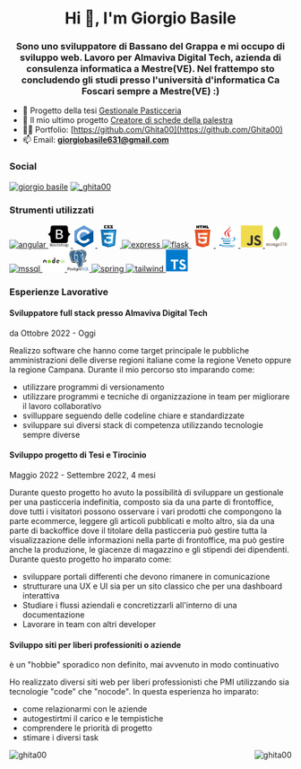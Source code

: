 <h1 align="center">Hi 👋, I'm Giorgio Basile</h1>
<h3 align="center">Sono uno sviluppatore di Bassano del Grappa e mi occupo di sviluppo web. Lavoro per Almaviva Digital Tech, azienda di consulenza informatica a Mestre(VE). Nel frattempo sto concludendo gli studi presso l'università d'informatica Ca Foscari sempre a Mestre(VE) :)</h3>

- 🔭 Progetto della tesi [Gestionale Pasticceria](https://github.com/Ghita00/Tirocinio)
- 🌱 Il mio ultimo progetto [Creatore di schede della palestra](https://github.com/Ghita00/GymApp)
- 👨‍💻 Portfolio: [https://github.com/Ghita00](https://github.com/Ghita00)
- 📫 Email: **giorgiobasile631@gmail.com**

<h3 align="left">Social</h3>
<p align="left">
<a href="https://linkedin.com/in/giorgio-basile-382430170/" target="blank"><img align="center" src="https://raw.githubusercontent.com/rahuldkjain/github-profile-readme-generator/master/src/images/icons/Social/linked-in-alt.svg" alt="giorgio basile" height="30" width="40" /></a>
<a href="https://instagram.com/_ghita00" target="blank"><img align="center" src="https://raw.githubusercontent.com/rahuldkjain/github-profile-readme-generator/master/src/images/icons/Social/instagram.svg" alt="_ghita00" height="30" width="40" /></a>
</p>

<h3 align="left">Strumenti utilizzati</h3>
<p align="left"><a href="https://angular.io" target="_blank" rel="noreferrer"><img src="https://upload.wikimedia.org/wikipedia/commons/thumb/c/cf/Angular_full_color_logo.svg/2048px-Angular_full_color_logo.svg.png" alt="angular" width="40" height="40"/></a><a href="https://getbootstrap.com" target="_blank" rel="noreferrer"> <img src="https://raw.githubusercontent.com/devicons/devicon/master/icons/bootstrap/bootstrap-plain-wordmark.svg" alt="bootstrap" width="40" height="40"/> </a> <a href="https://www.cprogramming.com/" target="_blank" rel="noreferrer"> <img src="https://raw.githubusercontent.com/devicons/devicon/master/icons/c/c-original.svg" alt="c" width="40" height="40"/> </a> <a href="https://www.w3schools.com/css/" target="_blank" rel="noreferrer"> <img src="https://raw.githubusercontent.com/devicons/devicon/master/icons/css3/css3-original-wordmark.svg" alt="css3" width="40" height="40"/> </a> <a href="https://expressjs.com" target="_blank" rel="noreferrer"> <img src="https://encrypted-tbn0.gstatic.com/images?q=tbn:ANd9GcTeWkageEqPWenA1MX8wGT5lHsyvxoIOkh_DxqhKLwYdhTUzBgdVhg1M4TE6H9CAH4TPNk&usqp=CAU" alt="express" width="40" height="40"/> </a> <a href="https://flask.palletsprojects.com/" target="_blank" rel="noreferrer"> <img src="https://cms-assets.tutsplus.com/uploads/users/769/posts/15965/preview_image/flask.png" alt="flask" width="40" height="40"/> </a> <a href="https://www.w3.org/html/" target="_blank" rel="noreferrer"> <img src="https://raw.githubusercontent.com/devicons/devicon/master/icons/html5/html5-original-wordmark.svg" alt="html5" width="40" height="40"/> </a> <a href="https://www.java.com" target="_blank" rel="noreferrer"> <img src="https://raw.githubusercontent.com/devicons/devicon/master/icons/java/java-original.svg" alt="java" width="40" height="40"/> </a> <a href="https://developer.mozilla.org/en-US/docs/Web/JavaScript" target="_blank" rel="noreferrer"> <img src="https://raw.githubusercontent.com/devicons/devicon/master/icons/javascript/javascript-original.svg" alt="javascript" width="40" height="40"/> </a> <a href="https://www.mongodb.com/" target="_blank" rel="noreferrer"> <img src="https://raw.githubusercontent.com/devicons/devicon/master/icons/mongodb/mongodb-original-wordmark.svg" alt="mongodb" width="40" height="40"/> </a> <a href="https://www.microsoft.com/en-us/sql-server" target="_blank" rel="noreferrer"> <img src="https://www.svgrepo.com/show/303229/microsoft-sql-server-logo.svg" alt="mssql" width="40" height="40"/> </a> <a href="https://nodejs.org" target="_blank" rel="noreferrer"> <img src="https://raw.githubusercontent.com/devicons/devicon/master/icons/nodejs/nodejs-original-wordmark.svg" alt="nodejs" width="40" height="40"/> </a> <a href="https://www.postgresql.org" target="_blank" rel="noreferrer"> <img src="https://raw.githubusercontent.com/devicons/devicon/master/icons/postgresql/postgresql-original-wordmark.svg" alt="postgresql" width="40" height="40"/> </a> <a href="https://spring.io/" target="_blank" rel="noreferrer"> <img src="https://www.vectorlogo.zone/logos/springio/springio-icon.svg" alt="spring" width="40" height="40"/> </a> <a href="https://tailwindcss.com/" target="_blank" rel="noreferrer"> <img src="https://www.vectorlogo.zone/logos/tailwindcss/tailwindcss-icon.svg" alt="tailwind" width="40" height="40"/> </a> <a href="https://www.typescriptlang.org/" target="_blank" rel="noreferrer"> <img src="https://raw.githubusercontent.com/devicons/devicon/master/icons/typescript/typescript-original.svg" alt="typescript" width="40" height="40"/> </a> </p>

<h3 align="left">Esperienze Lavorative</h3>

<h4>Sviluppatore full stack presso Almaviva Digital Tech</h4>
<p>da Ottobre 2022 - Oggi</p>
Realizzo software che hanno come target principale le pubbliche amministrazioni delle diverse regioni italiane come la regione Veneto oppure la regione Campana.
Durante il mio percorso sto imparando come:

- utilizzare programmi di versionamento
- utilizzare programmi e tecniche di organizzazione in team per migliorare il lavoro collaborativo
- svilluppare seguendo delle codeline chiare e standardizzate
- sviluppare sui diversi stack di competenza utilizzando tecnologie sempre diverse

<h4>Sviluppo progetto di Tesi e Tirocinio</h4>
<p>Maggio 2022 - Settembre 2022, 4 mesi</p>
Durante questo progetto ho avuto la possibilità di sviluppare un gestionale per una pasticceria indefinitia, composto sia da una parte di frontoffice, dove tutti i visitatori possono osservare i vari prodotti che compongono la parte ecommerce, leggere gli articoli pubblicati e molto altro, sia da una parte di backoffice dove il titolare della pasticceria può gestire tutta la visualizzazione delle informazioni nella parte di frontoffice, ma può gestire anche la produzione, le giacenze di magazzino e gli stipendi dei dipendenti. Durante questo progetto ho imparato come:

- sviluppare portali differenti che devono rimanere in comunicazione
- strutturare una UX e UI sia per un sito classico che per una dashboard interattiva
- Studiare i flussi aziendali e concretizzarli all'interno di una documentazione
- Lavorare in team con altri developer

<h4>Sviluppo siti per liberi professioniti o aziende</h4>
<p>è un "hobbie" sporadico non definito, mai avvenuto in modo continuativo</p>
Ho realizzato diversi siti web per liberi professionisti che PMI utilizzando sia tecnologie "code" che "nocode". In questa esperienza ho imparato:

- come relazionarmi con le aziende
- autogestirtmi il carico e le tempistiche
- comprendere le priorità di progetto
- stimare i diversi task

<p><img align="left" src="https://github-readme-stats.vercel.app/api/top-langs?username=ghita00&show_icons=true&locale=en&layout=compact" alt="ghita00" /></p>

<p><img align="right" src="https://github-readme-streak-stats.herokuapp.com/?user=ghita00&" alt="ghita00" /></p>
